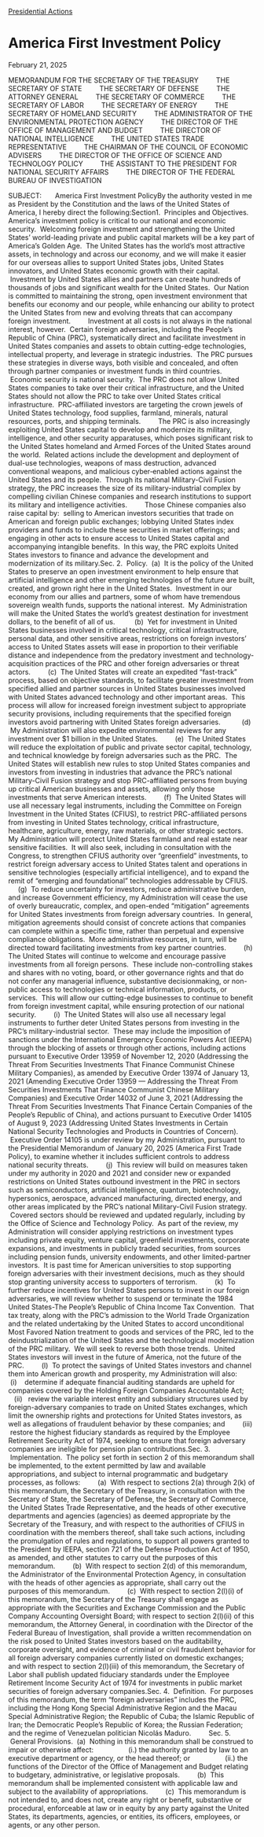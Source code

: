 [Presidential Actions](https://www.whitehouse.gov/presidential-actions/)

# 					America First Investment Policy				

February 21, 2025

MEMORANDUM FOR THE SECRETARY OF THE TREASURY         THE SECRETARY OF STATE         THE SECRETARY OF DEFENSE         THE ATTORNEY GENERAL         THE SECRETARY OF COMMERCE         THE SECRETARY OF LABOR         THE SECRETARY OF ENERGY         THE SECRETARY OF HOMELAND SECURITY         THE ADMINISTRATOR OF THE ENVIRONMENTAL PROTECTION AGENCY         THE DIRECTOR OF THE OFFICE OF MANAGEMENT AND BUDGET         THE DIRECTOR OF NATIONAL INTELLIGENCE         THE UNITED STATES TRADE REPRESENTATIVE         THE CHAIRMAN OF THE COUNCIL OF ECONOMIC ADVISERS         THE DIRECTOR OF THE OFFICE OF SCIENCE AND TECHNOLOGY POLICY         THE ASSISTANT TO THE PRESIDENT FOR NATIONAL SECURITY AFFAIRS         THE DIRECTOR OF THE FEDERAL BUREAU OF INVESTIGATION

SUBJECT:       America First Investment PolicyBy the authority vested in me as President by the Constitution and the laws of the United States of America, I hereby direct the following:Section1.  Principles and Objectives.  America’s investment policy is critical to our national and economic security.  Welcoming foreign investment and strengthening the United States’ world-leading private and public capital markets will be a key part of America’s Golden Age.  The United States has the world’s most attractive assets, in technology and across our economy, and we will make it easier for our overseas allies to support United States jobs, United States innovators, and United States economic growth with their capital.         Investment by United States allies and partners can create hundreds of thousands of jobs and significant wealth for the United States.  Our Nation is committed to maintaining the strong, open investment environment that benefits our economy and our people, while enhancing our ability to protect the United States from new and evolving threats that can accompany foreign investment.         Investment at all costs is not always in the national interest, however.  Certain foreign adversaries, including the People’s Republic of China (PRC), systematically direct and facilitate investment in United States companies and assets to obtain cutting-edge technologies, intellectual property, and leverage in strategic industries.  The PRC pursues these strategies in diverse ways, both visible and concealed, and often through partner companies or investment funds in third countries.          Economic security is national security.  The PRC does not allow United States companies to take over their critical infrastructure, and the United States should not allow the PRC to take over United States critical infrastructure.  PRC-affiliated investors are targeting the crown jewels of United States technology, food supplies, farmland, minerals, natural resources, ports, and shipping terminals.         The PRC is also increasingly exploiting United States capital to develop and modernize its military, intelligence, and other security apparatuses, which poses significant risk to the United States homeland and Armed Forces of the United States around the world.  Related actions include the development and deployment of dual-use technologies, weapons of mass destruction, advanced conventional weapons, and malicious cyber‑enabled actions against the United States and its people.  Through its national Military-Civil Fusion strategy, the PRC increases the size of its military-industrial complex by compelling civilian Chinese companies and research institutions to support its military and intelligence activities.         Those Chinese companies also raise capital by:  selling to American investors securities that trade on American and foreign public exchanges; lobbying United States index providers and funds to include these securities in market offerings; and engaging in other acts to ensure access to United States capital and accompanying intangible benefits.  In this way, the PRC exploits United States investors to finance and advance the development and modernization of its military.Sec. 2.  Policy.  (a)  It is the policy of the United States to preserve an open investment environment to help ensure that artificial intelligence and other emerging technologies of the future are built, created, and grown right here in the United States.  Investment in our economy from our allies and partners, some of whom have tremendous sovereign wealth funds, supports the national interest.  My Administration will make the United States the world’s greatest destination for investment dollars, to the benefit of all of us.          (b)  Yet for investment in United States businesses involved in critical technology, critical infrastructure, personal data, and other sensitive areas, restrictions on foreign investors’ access to United States assets will ease in proportion to their verifiable distance and independence from the predatory investment and technology-acquisition practices of the PRC and other foreign adversaries or threat actors.         (c)  The United States will create an expedited “fast-track” process, based on objective standards, to facilitate greater investment from specified allied and partner sources in United States businesses involved with United States advanced technology and other important areas.  This process will allow for increased foreign investment subject to appropriate security provisions, including requirements that the specified foreign investors avoid partnering with United States foreign adversaries.           (d)  My Administration will also expedite environmental reviews for any investment over $1 billion in the United States.         (e)  The United States will reduce the exploitation of public and private sector capital, technology, and technical knowledge by foreign adversaries such as the PRC.  The United States will establish new rules to stop United States companies and investors from investing in industries that advance the PRC’s national Military-Civil Fusion strategy and stop PRC-affiliated persons from buying up critical American businesses and assets, allowing only those investments that serve American interests.         (f)  The United States will use all necessary legal instruments, including the Committee on Foreign Investment in the United States (CFIUS), to restrict PRC-affiliated persons from investing in United States technology, critical infrastructure, healthcare, agriculture, energy, raw materials, or other strategic sectors.  My Administration will protect United States farmland and real estate near sensitive facilities.  It will also seek, including in consultation with the Congress, to strengthen CFIUS authority over “greenfield” investments, to restrict foreign adversary access to United States talent and operations in sensitive technologies (especially artificial intelligence), and to expand the remit of “emerging and foundational” technologies addressable by CFIUS.         (g)  To reduce uncertainty for investors, reduce administrative burden, and increase Government efficiency, my Administration will cease the use of overly bureaucratic, complex, and open-ended “mitigation” agreements for United States investments from foreign adversary countries.  In general, mitigation agreements should consist of concrete actions that companies can complete within a specific time, rather than perpetual and expensive compliance obligations.  More administrative resources, in turn, will be directed toward facilitating investments from key partner countries.         (h)  The United States will continue to welcome and encourage passive investments from all foreign persons.  These include non-controlling stakes and shares with no voting, board, or other governance rights and that do not confer any managerial influence, substantive decisionmaking, or non-public access to technologies or technical information, products, or services.  This will allow our cutting-edge businesses to continue to benefit from foreign investment capital, while ensuring protection of our national security.         (i)  The United States will also use all necessary legal instruments to further deter United States persons from investing in the PRC’s military-industrial sector.  These may include the imposition of sanctions under the International Emergency Economic Powers Act (IEEPA) through the blocking of assets or through other actions, including actions pursuant to Executive Order 13959 of November 12, 2020 (Addressing the Threat From Securities Investments That Finance Communist Chinese Military Companies), as amended by Executive Order 13974 of January 13, 2021 (Amending Executive Order 13959 — Addressing the Threat From Securities Investments That Finance Communist Chinese Military Companies) and Executive Order 14032 of June 3, 2021 (Addressing the Threat From Securities Investments That Finance Certain Companies of the People’s Republic of China), and actions pursuant to Executive Order 14105 of August 9, 2023 (Addressing United States Investments in Certain National Security Technologies and Products in Countries of Concern).  Executive Order 14105 is under review by my Administration, pursuant to the Presidential Memorandum of January 20, 2025 (America First Trade Policy), to examine whether it includes sufficient controls to address national security threats.         (j)  This review will build on measures taken under my authority in 2020 and 2021 and consider new or expanded restrictions on United States outbound investment in the PRC in sectors such as semiconductors, artificial intelligence, quantum, biotechnology, hypersonics, aerospace, advanced manufacturing, directed energy, and other areas implicated by the PRC’s national Military-Civil Fusion strategy.  Covered sectors should be reviewed and updated regularly, including by the Office of Science and Technology Policy.  As part of the review, my Administration will consider applying restrictions on investment types including private equity, venture capital, greenfield investments, corporate expansions, and investments in publicly traded securities, from sources including pension funds, university endowments, and other limited-partner investors.  It is past time for American universities to stop supporting foreign adversaries with their investment decisions, much as they should stop granting university access to supporters of terrorism.         (k)  To further reduce incentives for United States persons to invest in our foreign adversaries, we will review whether to suspend or terminate the 1984 United States-The People’s Republic of China Income Tax Convention.  That tax treaty, along with the PRC’s admission to the World Trade Organization and the related undertaking by the United States to accord unconditional Most Favored Nation treatment to goods and services of the PRC, led to the deindustrialization of the United States and the technological modernization of the PRC military.  We will seek to reverse both those trends.  United States investors will invest in the future of America, not the future of the PRC.         (l)  To protect the savings of United States investors and channel them into American growth and prosperity, my Administration will also:         (i)    determine if adequate financial auditing standards are upheld for companies covered by the Holding Foreign Companies Accountable Act;         (ii)   review the variable interest entity and subsidiary structures used by foreign-adversary companies to trade on United States exchanges, which limit the ownership rights and protections for United States investors, as well as allegations of fraudulent behavior by these companies; and         (iii)  restore the highest fiduciary standards as required by the Employee Retirement Security Act of 1974, seeking to ensure that foreign adversary companies are ineligible for pension plan contributions.Sec. 3.  Implementation.  The policy set forth in section 2 of this memorandum shall be implemented, to the extent permitted by law and available appropriations, and subject to internal programmatic and budgetary processes, as follows:         (a)  With respect to sections 2(a) through 2(k) of this memorandum, the Secretary of the Treasury, in consultation with the Secretary of State, the Secretary of Defense, the Secretary of Commerce, the United States Trade Representative, and the heads of other executive departments and agencies (agencies) as deemed appropriate by the Secretary of the Treasury, and with respect to the authorities of CFIUS in coordination with the members thereof, shall take such actions, including the promulgation of rules and regulations, to support all powers granted to the President by IEEPA, section 721 of the Defense Production Act of 1950, as amended, and other statutes to carry out the purposes of this memorandum.         (b)  With respect to section 2(d) of this memorandum, the Administrator of the Environmental Protection Agency, in consultation with the heads of other agencies as appropriate, shall carry out the purposes of this memorandum.         (c)  With respect to section 2(l)(i) of this memorandum, the Secretary of the Treasury shall engage as appropriate with the Securities and Exchange Commission and the Public Company Accounting Oversight Board; with respect to section 2(l)(ii) of this memorandum, the Attorney General, in coordination with the Director of the Federal Bureau of Investigation, shall provide a written recommendation on the risk posed to United States investors based on the auditability, corporate oversight, and evidence of criminal or civil fraudulent behavior for all foreign adversary companies currently listed on domestic exchanges; and with respect to section 2(l)(iii) of this memorandum, the Secretary of Labor shall publish updated fiduciary standards under the Employee Retirement Income Security Act of 1974 for investments in public market securities of foreign adversary companies.Sec. 4.  Definition.  For purposes of this memorandum, the term “foreign adversaries” includes the PRC, including the Hong Kong Special Administrative Region and the Macau Special Administrative Region; the Republic of Cuba; the Islamic Republic of Iran; the Democratic People’s Republic of Korea; the Russian Federation; and the regime of Venezuelan politician Nicolás Maduro.         Sec. 5.  General Provisions.  (a)  Nothing in this memorandum shall be construed to impair or otherwise affect:                  (i.) the authority granted by law to an executive department or agency, or the head thereof; or                  (ii.) the functions of the Director of the Office of Management and Budget relating to budgetary, administrative, or legislative proposals.         (b)  This memorandum shall be implemented consistent with applicable law and subject to the availability of appropriations.         (c)  This memorandum is not intended to, and does not, create any right or benefit, substantive or procedural, enforceable at law or in equity by any party against the United States, its departments, agencies, or entities, its officers, employees, or agents, or any other person.
